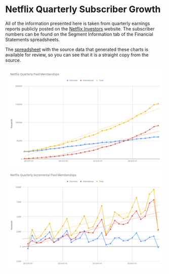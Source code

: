 # Netflix Quarterly Subscriber Growth

All of the information presented here is taken from quarterly earnings reports publicly posted on
the [Netflix Investors] website. The subscriber numbers can be found on the Segment Information
tab of the Financial Statements spreadsheets.

The [spreadsheet] with the source data that generated these charts is available for review, so you
can see that it is a straight copy from the source.

[Netflix Investors]: https://ir.netflix.com/ir-overview/profile/default.aspx
[spreadsheet]: https://docs.google.com/spreadsheets/d/14kGRCkKrZktf34WmGrcAJb8TqbeCGPrK6o48oTfzezM/edit?usp=sharing

<img alt="Margarita Mixins" src="../../images/nflx-memberships.png" title="Netflix Quarterly" />

<img alt="Margarita Mixins" src="../../images/nflx-incremental-memberships.png" title="Margarita Mixins" />
